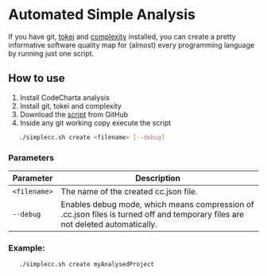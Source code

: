 # Automated Simple Analysis

If you have git, [tokei](https://github.com/XAMPPRocky/tokei) and [complexity](https://github.com/thoughtbot/complexity) installed,
you can create a pretty informative software quality map for (almost) every programming language by running just one script.

## How to use
1. Install CodeCharta analysis
2. Install git, tokei and complexity
3. Download the [script](https://github.com/MaibornWolff/codecharta/tree/main/script/simplecc.sh) from GitHub
4. Inside any git working copy execute the script
```bash
   ./simplecc.sh create <filename> [--debug]
```

### Parameters

| Parameter    | Description                                                                                                                    |
|--------------|--------------------------------------------------------------------------------------------------------------------------------|
| `<filename>` | The name of the created cc.json file.                                                                                          |
| `--debug`    | Enables debug mode, which means compression of .cc.json files is turned off and temporary files are not deleted automatically. |

### Example:

```bash
   ./simplecc.sh create myAnalysedProject
```
